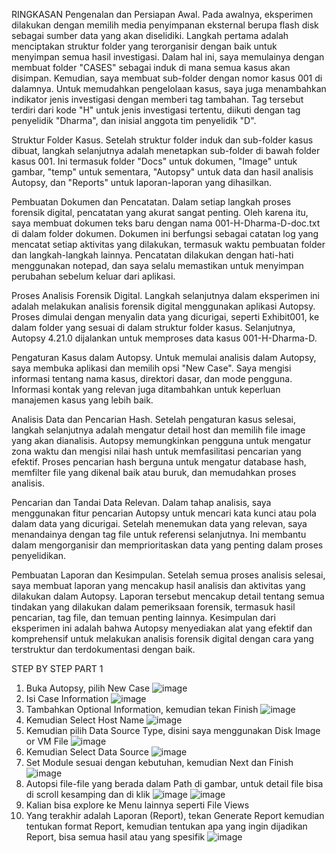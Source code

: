 RINGKASAN
Pengenalan dan Persiapan Awal. Pada awalnya, eksperimen dilakukan dengan memilih media penyimpanan eksternal berupa flash disk sebagai sumber data yang akan diselidiki. Langkah pertama adalah menciptakan struktur folder yang terorganisir dengan baik untuk menyimpan semua hasil investigasi. Dalam hal ini, saya memulainya dengan membuat folder "CASES" sebagai induk di mana semua kasus akan disimpan. Kemudian, saya membuat sub-folder dengan nomor kasus 001 di dalamnya. Untuk memudahkan pengelolaan kasus, saya juga menambahkan indikator jenis investigasi dengan memberi tag tambahan. Tag tersebut terdiri dari kode "H" untuk jenis investigasi tertentu, diikuti dengan tag penyelidik "Dharma", dan inisial anggota tim penyelidik "D".

Struktur Folder Kasus. Setelah struktur folder induk dan sub-folder kasus dibuat, langkah selanjutnya adalah menetapkan sub-folder di bawah folder kasus 001. Ini termasuk folder "Docs" untuk dokumen, "Image" untuk gambar, "temp" untuk sementara, "Autopsy" untuk data dan hasil analisis Autopsy, dan "Reports" untuk laporan-laporan yang dihasilkan.

Pembuatan Dokumen dan Pencatatan. Dalam setiap langkah proses forensik digital, pencatatan yang akurat sangat penting. Oleh karena itu, saya membuat dokumen teks baru dengan nama 001-H-Dharma-D-doc.txt di dalam folder dokumen. Dokumen ini berfungsi sebagai catatan log yang mencatat setiap aktivitas yang dilakukan, termasuk waktu pembuatan folder dan langkah-langkah lainnya. Pencatatan dilakukan dengan hati-hati menggunakan notepad, dan saya selalu memastikan untuk menyimpan perubahan sebelum keluar dari aplikasi.

Proses Analisis Forensik Digital. Langkah selanjutnya dalam eksperimen ini adalah melakukan analisis forensik digital menggunakan aplikasi Autopsy. Proses dimulai dengan menyalin data yang dicurigai, seperti Exhibit001, ke dalam folder yang sesuai di dalam struktur folder kasus. Selanjutnya, Autopsy 4.21.0 dijalankan untuk memproses data kasus 001-H-Dharma-D.

Pengaturan Kasus dalam Autopsy. Untuk memulai analisis dalam Autopsy, saya membuka aplikasi dan memilih opsi "New Case". Saya mengisi informasi tentang nama kasus, direktori dasar, dan mode pengguna. Informasi kontak yang relevan juga ditambahkan untuk keperluan manajemen kasus yang lebih baik.

Analisis Data dan Pencarian Hash. Setelah pengaturan kasus selesai, langkah selanjutnya adalah mengatur detail host dan memilih file image yang akan dianalisis. Autopsy memungkinkan pengguna untuk mengatur zona waktu dan mengisi nilai hash untuk memfasilitasi pencarian yang efektif. Proses pencarian hash berguna untuk mengatur database hash, memfilter file yang dikenal baik atau buruk, dan memudahkan proses analisis.

Pencarian dan Tandai Data Relevan. Dalam tahap analisis, saya menggunakan fitur pencarian Autopsy untuk mencari kata kunci atau pola dalam data yang dicurigai. Setelah menemukan data yang relevan, saya menandainya dengan tag file untuk referensi selanjutnya. Ini membantu dalam mengorganisir dan memprioritaskan data yang penting dalam proses penyelidikan.

Pembuatan Laporan dan Kesimpulan. Setelah semua proses analisis selesai, saya membuat laporan yang mencakup hasil analisis dan aktivitas yang dilakukan dalam Autopsy. Laporan tersebut mencakup detail tentang semua tindakan yang dilakukan dalam pemeriksaan forensik, termasuk hasil pencarian, tag file, dan temuan penting lainnya. Kesimpulan dari eksperimen ini adalah bahwa Autopsy menyediakan alat yang efektif dan komprehensif untuk melakukan analisis forensik digital dengan cara yang terstruktur dan terdokumentasi dengan baik.


STEP BY STEP
PART 1
1. Buka Autopsy, pilih New Case
   ![image](https://github.com/marieroseoo/Autopsy-Exercise---1203210117/assets/150213177/8dadb081-11a2-4993-9b0e-7d506efd0626)
2. Isi Case Information
   ![image](https://github.com/marieroseoo/Autopsy-Exercise---1203210117/assets/150213177/08a370a6-ff60-4be9-bfef-f530f7cbacbf)
3. Tambahkan Optional Information, kemudian tekan Finish
   ![image](https://github.com/marieroseoo/Autopsy-Exercise---1203210117/assets/150213177/b828b16d-63e0-409b-aa94-5aea6d37fad9)
4. Kemudian Select Host Name
   ![image](https://github.com/marieroseoo/Autopsy-Exercise---1203210117/assets/150213177/f4892686-de8c-4f67-9149-da09fca669d9)
5. Kemudian pilih Data Source Type, disini saya menggunakan Disk Image or VM File
   ![image](https://github.com/marieroseoo/Autopsy-Exercise---1203210117/assets/150213177/4179c511-4772-4c8c-b61a-f5fd2e80dced)
6. Kemudian Select Data Source
   ![image](https://github.com/marieroseoo/Autopsy-Exercise---1203210117/assets/150213177/730fad87-b9fa-42ed-b302-7f3c8ecef79b)
7. Set Module sesuai dengan kebutuhan, kemudian Next dan Finish
   ![image](https://github.com/marieroseoo/Autopsy-Exercise---1203210117/assets/150213177/5755c9e2-2ef5-4a09-80fc-a382b1c0022e)
8. Autopsi file-file yang berada dalam Path di gambar, untuk detail file bisa di scroll kesamping dan di klik
   ![image](https://github.com/marieroseoo/Autopsy-Exercise---1203210117/assets/150213177/0b528f6e-7e36-4022-ab68-58923075508a)
   ![image](https://github.com/marieroseoo/Autopsy-Exercise---1203210117/assets/150213177/54a99e89-0c86-444c-84a2-b6b8db804f0b)
9. Kalian bisa explore ke Menu lainnya seperti File Views
10. Yang terakhir adalah Laporan (Report), tekan Generate Report kemudian tentukan format Report, kemudian tentukan apa yang ingin dijadikan Report, bisa semua hasil atau yang spesifik
    ![image](https://github.com/marieroseoo/Autopsy-Exercise---1203210117/assets/150213177/04f04da2-33cc-426f-a955-4ddd7a8ea30a)
